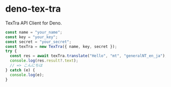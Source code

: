 # deno-tex-tra

TexTra API Client for Deno.

```ts
const name = "your_name";
const key = "your_key";
const secret = "your_secret";
const texTra = new TexTra({ name, key, secret });
try {
  const res = await texTra.translate("Hello", "mt", "generalNT_en_ja");
  console.log(res.result?.text);
  // => こんにちは
} catch (e) {
  console.log(e);
}
```

